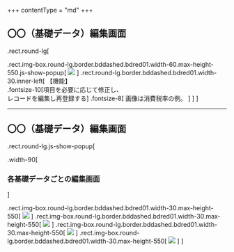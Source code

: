 +++
contentType = "md"
+++


## 〇〇（基礎データ）編集画面

.rect.round-lg[

.rect.img-box.round-lg.border.bddashed.bdred01.width-60.max-height-550.js-show-popup[
![](./resource/screens/12.png)
]
.rect.round-lg.border.bddashed.bdred01.width-30.inner-left[
【機能】  
.fontsize-10[項目を必要に応じて修正し、<br>レコードを編集し再登録する]
.fontsize-8[
画像は消費税率の例。
]
]
]

---

## 〇〇（基礎データ）編集画面

.rect.round-lg.js-show-popup[

.width-90[
### 各基礎データごとの編集画面
]

.rect.img-box.round-lg.border.bddashed.bdred01.width-30.max-height-550[
![](./resource/screens/14.png)
]
.rect.img-box.round-lg.border.bddashed.bdred01.width-30.max-height-550[
![](./resource/screens/16.png)
]
.rect.img-box.round-lg.border.bddashed.bdred01.width-30.max-height-550[
![](./resource/screens/18.png)
]
.rect.img-box.round-lg.border.bddashed.bdred01.width-30.max-height-550[
![](./resource/screens/20.png)
]
]